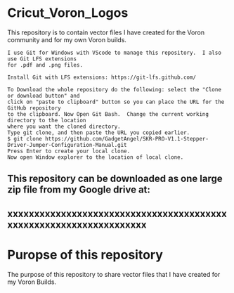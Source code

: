 # Cricut_Voron_Logos
This repository is to contain vector files I have created for the Voron community and for my own Voron builds.

```
I use Git for Windows with VScode to manage this repository.  I also use Git LFS extensions
for .pdf and .png files.

Install Git with LFS extensions: https://git-lfs.github.com/

To Download the whole repository do the following: select the "Clone or download button" and 
click on "paste to clipboard" button so you can place the URL for the GitHub repository 
to the clipboard. Now Open Git Bash.  Change the current working directory to the location 
where you want the cloned directory.
Type git clone, and then paste the URL you copied earlier.
$ git clone https://github.com/GadgetAngel/SKR-PRO-V1.1-Stepper-Driver-Jumper-Configuration-Manual.git
Press Enter to create your local clone.
Now open Window explorer to the location of local clone.
```

## This repository can be downloaded as one large zip file from my Google drive at:
## xxxxxxxxxxxxxxxxxxxxxxxxxxxxxxxxxxxxxxxxxxxxxxxxxxxxxxxxxxxxxxxxxxx

# Puropse of this repository

The purpose of this repository to share vector files that I have created for my Voron Builds.  
